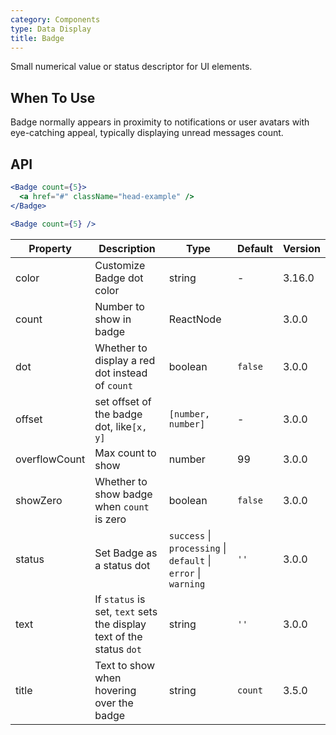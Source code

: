 ```yaml
---
category: Components
type: Data Display
title: Badge
---
```


Small numerical value or status descriptor for UI elements.

## When To Use

Badge normally appears in proximity to notifications or user avatars with eye-catching appeal, typically displaying unread messages count.

## API

```jsx
<Badge count={5}>
  <a href="#" className="head-example" />
</Badge>
```

```jsx
<Badge count={5} />
```

| Property | Description | Type | Default | Version |
| --- | --- | --- | --- | --- |
| color | Customize Badge dot color | string | - | 3.16.0 |
| count | Number to show in badge | ReactNode |  | 3.0.0 |
| dot | Whether to display a red dot instead of `count` | boolean | `false` | 3.0.0 |
| offset | set offset of the badge dot, like`[x, y]` | `[number, number]` | - | 3.0.0 |
| overflowCount | Max count to show | number | 99 | 3.0.0 |
| showZero | Whether to show badge when `count` is zero | boolean | `false` | 3.0.0 |
| status | Set Badge as a status dot | `success` \| `processing` \| `default` \| `error` \| `warning` | `''` | 3.0.0 |
| text | If `status` is set, `text` sets the display text of the status `dot` | string | `''` | 3.0.0 |
| title | Text to show when hovering over the badge | string | `count` | 3.5.0 |
